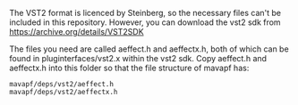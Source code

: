 The VST2 format is licenced by Steinberg, so the necessary files can't be included in this repository. However, you can download the vst2 sdk from https://archive.org/details/VST2SDK

The files you need are called aeffect.h and aeffectx.h, both of which can be found in pluginterfaces/vst2.x within the vst2 sdk.
Copy aeffect.h and aeffectx.h into this folder so that the file structure of mavapf has:

	mavapf/deps/vst2/aeffect.h
	mavapf/deps/vst2/aeffectx.h